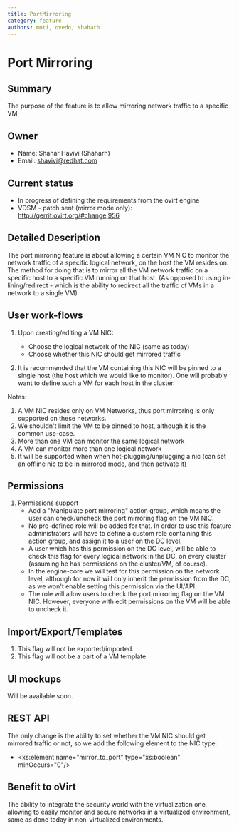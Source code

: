 ```yaml
---
title: PortMirroring
category: feature
authors: moti, ovedo, shaharh
---
```


# Port Mirroring

## Summary

The purpose of the feature is to allow mirroring network traffic to a specific VM

## Owner

*   Name: Shahar Havivi (Shaharh)
*   Email: <shavivi@redhat.com>

## Current status

*   In progress of defining the requirements from the ovirt engine
*   VDSM - patch sent (mirror mode only): <http://gerrit.ovirt.org/#change,956>

## Detailed Description

The port mirroring feature is about allowing a certain VM NIC to monitor the network traffic of a specific logical network, on the host the VM resides on. The method for doing that is to mirror all the VM network traffic on a specific host to a specific VM running on that host. (As opposed to using in-lining/redirect - which is the ability to redirect all the traffic of VMs in a network to a single VM)

## User work-flows

1.  Upon creating/editing a VM NIC:
    -   Choose the logical network of the NIC (same as today)
    -   Choose whether this NIC should get mirrored traffic

2.  It is recommended that the VM containing this NIC will be pinned to a single host (the host which we would like to monitor). One will probably want to define such a VM for each host in the cluster.

Notes:

1.  A VM NIC resides only on VM Networks, thus port mirroring is only supported on these networks.
2.  We shouldn't limit the VM to be pinned to host, although it is the common use-case.
3.  More than one VM can monitor the same logical network
4.  A VM can monitor more than one logical network
5.  It will be supported when when hot-plugging/unplugging a nic (can set an offline nic to be in mirrored mode, and then activate it)

## Permissions

1.  Permissions support
    -   Add a "Manipulate port mirroring" action group, which means the user can check/uncheck the port mirroring flag on the VM NIC.
    -   No pre-defined role will be added for that. In order to use this feature administrators will have to define a custom role containing this action group, and assign it to a user on the DC level.
    -   A user which has this permission on the DC level, will be able to check this flag for every logical network in the DC, on every cluster (assuming he has permissions on the cluster/VM, of course).
    -   In the engine-core we will test for this permission on the network level, although for now it will only inherit the permission from the DC, as we won't enable setting this permission via the UI/API.
    -   The role will allow users to check the port mirroring flag on the VM NIC. However, everyone with edit permissions on the VM will be able to uncheck it.

## Import/Export/Templates

1.  This flag will not be exported/imported.
2.  This flag will not be a part of a VM template

## UI mockups

Will be available soon.

## REST API

The only change is the ability to set whether the VM NIC should get mirrored traffic or not, so we add the following element to the NIC type:

*   <xs:element name="mirror_to_port" type="xs:boolean" minOccurs="0"/>

## Benefit to oVirt

The ability to integrate the security world with the virtualization one, allowing to easily monitor and secure networks in a virtualized environment, same as done today in non-virtualized environments.

